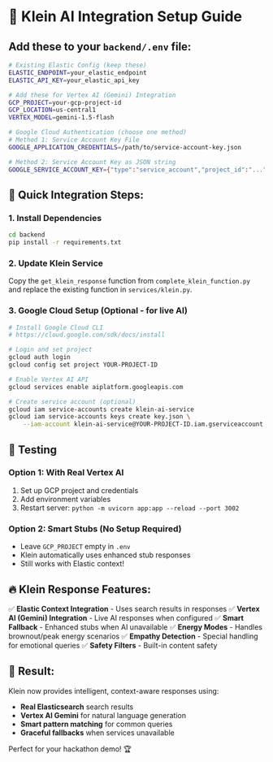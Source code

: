 # 🧠 Klein AI Integration Setup Guide

## Add these to your `backend/.env` file:

```bash
# Existing Elastic Config (keep these)
ELASTIC_ENDPOINT=your_elastic_endpoint
ELASTIC_API_KEY=your_elastic_api_key

# Add these for Vertex AI (Gemini) Integration
GCP_PROJECT=your-gcp-project-id
GCP_LOCATION=us-central1
VERTEX_MODEL=gemini-1.5-flash

# Google Cloud Authentication (choose one method)
# Method 1: Service Account Key File
GOOGLE_APPLICATION_CREDENTIALS=/path/to/service-account-key.json

# Method 2: Service Account Key as JSON string
GOOGLE_SERVICE_ACCOUNT_KEY={"type":"service_account","project_id":"..."}
```

## 🚀 Quick Integration Steps:

### 1. Install Dependencies

```bash
cd backend
pip install -r requirements.txt
```

### 2. Update Klein Service

Copy the `get_klein_response` function from `complete_klein_function.py` and replace the existing function in `services/klein.py`.

### 3. Google Cloud Setup (Optional - for live AI)

```bash
# Install Google Cloud CLI
# https://cloud.google.com/sdk/docs/install

# Login and set project
gcloud auth login
gcloud config set project YOUR-PROJECT-ID

# Enable Vertex AI API
gcloud services enable aiplatform.googleapis.com

# Create service account (optional)
gcloud iam service-accounts create klein-ai-service
gcloud iam service-accounts keys create key.json \
    --iam-account klein-ai-service@YOUR-PROJECT-ID.iam.gserviceaccount.com
```

## 🧪 Testing

### Option 1: With Real Vertex AI

1. Set up GCP project and credentials
2. Add environment variables
3. Restart server: `python -m uvicorn app:app --reload --port 3002`

### Option 2: Smart Stubs (No Setup Required)

- Leave `GCP_PROJECT` empty in `.env`
- Klein automatically uses enhanced stub responses
- Still works with Elastic context!

## 🔥 Klein Response Features:

✅ **Elastic Context Integration** - Uses search results in responses
✅ **Vertex AI (Gemini) Integration** - Live AI responses when configured
✅ **Smart Fallback** - Enhanced stubs when AI unavailable
✅ **Energy Modes** - Handles brownout/peak energy scenarios
✅ **Empathy Detection** - Special handling for emotional queries
✅ **Safety Filters** - Built-in content safety

## 🎯 Result:

Klein now provides intelligent, context-aware responses using:

- **Real Elasticsearch** search results
- **Vertex AI Gemini** for natural language generation
- **Smart pattern matching** for common queries
- **Graceful fallbacks** when services unavailable

Perfect for your hackathon demo! 🏆
